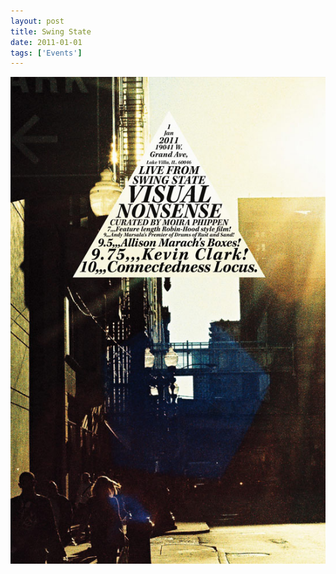 ```yaml
---
layout: post
title: Swing State
date: 2011-01-01
tags: ['Events']
---
```

![Swing State](/assets/images/2011-01-01.jpg)

